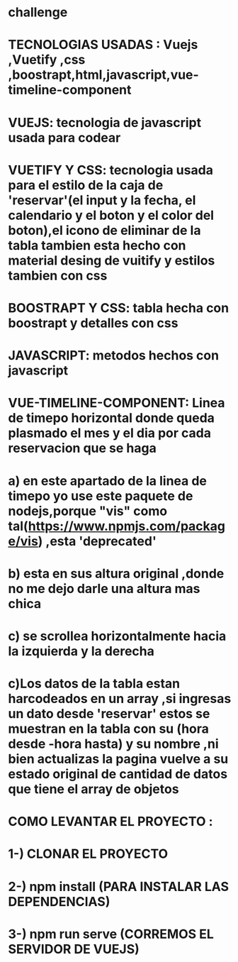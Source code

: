 # challenge

# TECNOLOGIAS USADAS : Vuejs ,Vuetify ,css ,boostrapt,html,javascript,vue-timeline-component
# VUEJS: tecnologia de javascript usada para codear
# VUETIFY Y CSS: tecnologia usada para el estilo de la caja de 'reservar'(el input y la fecha, el calendario y el boton y el color del boton),el icono de eliminar de la tabla tambien esta hecho con material desing de vuitify y estilos tambien con css
# BOOSTRAPT Y CSS: tabla hecha con boostrapt y detalles con css
# JAVASCRIPT: metodos hechos con javascript
# VUE-TIMELINE-COMPONENT: Linea de timepo horizontal donde queda plasmado el mes y el dia por cada reservacion que se haga 
# a) en este apartado de la linea de timepo yo use este paquete de nodejs,porque "vis" como tal(https://www.npmjs.com/package/vis) ,esta 'deprecated'
# b) esta en sus altura original ,donde no me dejo darle una altura mas chica
# c) se scrollea horizontalmente hacia la izquierda y la derecha

# c)Los datos de la tabla estan harcodeados en un array ,si ingresas un dato desde 'reservar' estos se muestran en la tabla con su (hora desde -hora hasta) y su nombre ,ni bien actualizas la pagina vuelve a su estado original de cantidad de datos que tiene el array de objetos 

# COMO LEVANTAR EL PROYECTO :
# 1-) CLONAR EL PROYECTO
# 2-) npm install (PARA INSTALAR LAS DEPENDENCIAS)
# 3-) npm run serve (CORREMOS EL SERVIDOR DE VUEJS)

